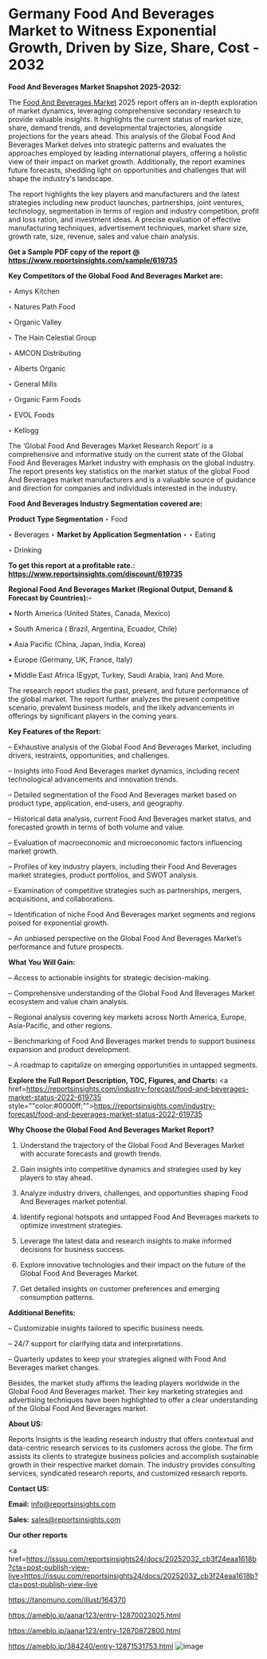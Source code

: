 # Germany Food And Beverages Market to Witness Exponential Growth, Driven by Size, Share, Cost - 2032

<strong>Food And Beverages Market Snapshot 2025-2032:</strong>

The <a href=https://www.reportsinsights.com/sample/619735>Food And Beverages Market</a> 2025 report offers an in-depth exploration of market dynamics, leveraging comprehensive secondary research to provide valuable insights. It highlights the current status of market size, share, demand trends, and developmental trajectories, alongside projections for the years ahead. This analysis of the Global Food And Beverages Market delves into strategic patterns and evaluates the approaches employed by leading international players, offering a holistic view of their impact on market growth. Additionally, the report examines future forecasts, shedding light on opportunities and challenges that will shape the industry's landscape.

The report highlights the key players and manufacturers and the latest strategies including new product launches, partnerships, joint ventures, technology, segmentation in terms of region and industry competition, profit and loss ration, and investment ideas. A precise evaluation of effective manufacturing techniques, advertisement techniques, market share size, growth rate, size, revenue, sales and value chain analysis.

<strong>Get a Sample PDF copy of the report @ <a href=https://www.reportsinsights.com/sample/619735 style=color:#0000ff;>https://www.reportsinsights.com/sample/619735</a></strong>

<strong>Key Competitors of the Global Food And Beverages Market are:</strong>

‣ Amys Kitchen

‣ Natures Path Food

‣ Organic Valley

‣ The Hain Celestial Group

‣ AMCON Distributing

‣ Alberts Organic

‣ General Mills

‣ Organic Farm Foods

‣ EVOL Foods

‣ Kellogg

The ‘Global Food And Beverages Market Research Report’ is a comprehensive and informative study on the current state of the Global Food And Beverages Market industry with emphasis on the global industry. The report presents key statistics on the market status of the global Food And Beverages market manufacturers and is a valuable source of guidance and direction for companies and individuals interested in the industry.

<strong>Food And Beverages Industry Segmentation covered are:</strong>

<strong>Product Type Segmentation</strong>
‣
Food

‣ Beverages
‣ 
<strong>Market by Application Segmentation</strong>
‣
‣  Eating

‣ Drinking

<strong>To get this report at a profitable rate.: <a href=https://www.reportsinsights.com/discount/619735 style=color:#0000ff;>https://www.reportsinsights.com/discount/619735</a></strong>

<strong>Regional Food And Beverages Market (Regional Output, Demand &amp; Forecast by Countries):-</strong>

• North America (United States, Canada, Mexico)

• South America ( Brazil, Argentina, Ecuador, Chile)

• Asia Pacific (China, Japan, India, Korea)

• Europe (Germany, UK, France, Italy)

• Middle East Africa (Egypt, Turkey, Saudi Arabia, Iran) And More.

The research report studies the past, present, and future performance of the global market. The report further analyzes the present competitive scenario, prevalent business models, and the likely advancements in offerings by significant players in the coming years.

<strong>Key Features of the Report:</strong>

– Exhaustive analysis of the Global Food And Beverages Market, including drivers, restraints, opportunities, and challenges.

– Insights into Food And Beverages market dynamics, including recent technological advancements and innovation trends.

– Detailed segmentation of the Food And Beverages market based on product type, application, end-users, and geography.

– Historical data analysis, current Food And Beverages market status, and forecasted growth in terms of both volume and value.

– Evaluation of macroeconomic and microeconomic factors influencing market growth.

– Profiles of key industry players, including their Food And Beverages market strategies, product portfolios, and SWOT analysis.

– Examination of competitive strategies such as partnerships, mergers, acquisitions, and collaborations.

– Identification of niche Food And Beverages market segments and regions poised for exponential growth.

– An unbiased perspective on the Global Food And Beverages Market’s performance and future prospects.

<strong>What You Will Gain:</strong>

– Access to actionable insights for strategic decision-making.

– Comprehensive understanding of the Global Food And Beverages Market ecosystem and value chain analysis.

– Regional analysis covering key markets across North America, Europe, Asia-Pacific, and other regions.

– Benchmarking of Food And Beverages market trends to support business expansion and product development.

– A roadmap to capitalize on emerging opportunities in untapped segments.

<strong>Explore the Full Report Description, TOC, Figures, and Charts:</strong>
<a href=https://reportsinsights.com/industry-forecast/food-and-beverages-market-status-2022-619735 style=""color:#0000ff;"">https://reportsinsights.com/industry-forecast/food-and-beverages-market-status-2022-619735</a>

<strong>Why Choose the Global Food And Beverages Market Report?</strong>

1. Understand the trajectory of the Global Food And Beverages Market with accurate forecasts and growth trends.

2. Gain insights into competitive dynamics and strategies used by key players to stay ahead.

3. Analyze industry drivers, challenges, and opportunities shaping Food And Beverages market potential.

4. Identify regional hotspots and untapped Food And Beverages markets to optimize investment strategies.

5. Leverage the latest data and research insights to make informed decisions for business success.

6. Explore innovative technologies and their impact on the future of the Global Food And Beverages Market.

7. Get detailed insights on customer preferences and emerging consumption patterns.

<strong>Additional Benefits:</strong>

– Customizable insights tailored to specific business needs.

– 24/7 support for clarifying data and interpretations.

– Quarterly updates to keep your strategies aligned with Food And Beverages market changes.

Besides, the market study affirms the leading players worldwide in the Global Food And Beverages market. Their key marketing strategies and advertising techniques have been highlighted to offer a clear understanding of the Global Food And Beverages market.

<strong><strong>About US</strong>:</strong>

Reports Insights is the leading research industry that offers contextual and data-centric research services to its customers across the globe. The firm assists its clients to strategize business policies and accomplish sustainable growth in their respective market domain. The industry provides consulting services, syndicated research reports, and customized research reports.

<strong>Contact US:</strong>

<p class=><b>Email:</b> <a href=mailto:info@reportsinsights.com>info@reportsinsights.com</a></p>
<p class=><b>Sales:</b> <a href=mailto:sales@reportsinsights.com>sales@reportsinsights.com</a></p>

<strong>Our other reports</strong>

<a href=https://issuu.com/reportsinsights24/docs/20252032_cb3f24eaa1618b?cta=post-publish-view-live>https://issuu.com/reportsinsights24/docs/20252032_cb3f24eaa1618b?cta=post-publish-view-live</a>

<a href=https://tanomuno.com/illust/164370>https://tanomuno.com/illust/164370</a>

<a href=https://ameblo.jp/aanar123/entry-12870023025.html>https://ameblo.jp/aanar123/entry-12870023025.html</a>

<a href=https://ameblo.jp/aanar123/entry-12870872800.html>https://ameblo.jp/aanar123/entry-12870872800.html</a>

<a href=https://ameblo.jp/384240/entry-12871531753.html>https://ameblo.jp/384240/entry-12871531753.html</a>
![image](https://github.com/user-attachments/assets/196049f4-9422-4dc3-91ac-9accec698731)
